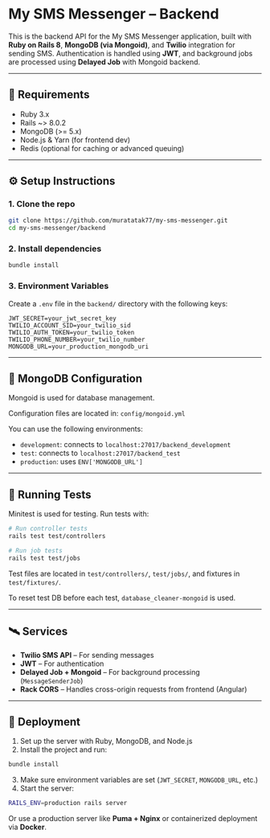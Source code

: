 # My SMS Messenger – Backend

This is the backend API for the My SMS Messenger application, built with **Ruby on Rails 8**, **MongoDB (via Mongoid)**, and **Twilio** integration for sending SMS. Authentication is handled using **JWT**, and background jobs are processed using **Delayed Job** with Mongoid backend.

---

## 🔧 Requirements

* Ruby 3.x
* Rails \~> 8.0.2
* MongoDB (>= 5.x)
* Node.js & Yarn (for frontend dev)
* Redis (optional for caching or advanced queuing)

---

## ⚙️ Setup Instructions

### 1. Clone the repo

```bash
git clone https://github.com/muratatak77/my-sms-messenger.git
cd my-sms-messenger/backend
```

### 2. Install dependencies

```bash
bundle install
```

### 3. Environment Variables

Create a `.env` file in the `backend/` directory with the following keys:

```env
JWT_SECRET=your_jwt_secret_key
TWILIO_ACCOUNT_SID=your_twilio_sid
TWILIO_AUTH_TOKEN=your_twilio_token
TWILIO_PHONE_NUMBER=your_twilio_number
MONGODB_URL=your_production_mongodb_uri
```

---

## 💾 MongoDB Configuration

Mongoid is used for database management.

Configuration files are located in:
`config/mongoid.yml`

You can use the following environments:

* `development`: connects to `localhost:27017/backend_development`
* `test`: connects to `localhost:27017/backend_test`
* `production`: uses `ENV['MONGODB_URL']`

---

## 🧪 Running Tests

Minitest is used for testing. Run tests with:

```bash
# Run controller tests
rails test test/controllers

# Run job tests
rails test test/jobs
```

Test files are located in `test/controllers/`, `test/jobs/`, and fixtures in `test/fixtures/`.

To reset test DB before each test, `database_cleaner-mongoid` is used.

---

## 🛰 Services

* **Twilio SMS API** – For sending messages
* **JWT** – For authentication
* **Delayed Job + Mongoid** – For background processing (`MessageSenderJob`)
* **Rack CORS** – Handles cross-origin requests from frontend (Angular)

---

## 🚀 Deployment

1. Set up the server with Ruby, MongoDB, and Node.js
2. Install the project and run:

```bash
bundle install
```

3. Make sure environment variables are set (`JWT_SECRET`, `MONGODB_URL`, etc.)
4. Start the server:

```bash
RAILS_ENV=production rails server
```

Or use a production server like **Puma + Nginx** or containerized deployment via **Docker**.